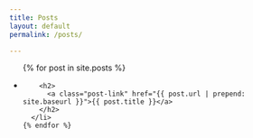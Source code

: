 ```yaml
---
title: Posts
layout: default
permalink: /posts/

---
```


<div class="home">

  

  <ul class="post-list">
    {% for post in site.posts %}
      <li>
        

        <h2>
          <a class="post-link" href="{{ post.url | prepend: site.baseurl }}">{{ post.title }}</a>
        </h2>
      </li>
    {% endfor %}
  </ul>


</div>
